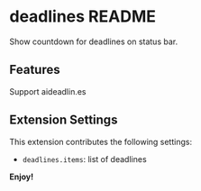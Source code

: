 # deadlines README

Show countdown for deadlines on status bar.

## Features

Support aideadlin.es

## Extension Settings

This extension contributes the following settings:

* `deadlines.items`: list of deadlines

**Enjoy!**
